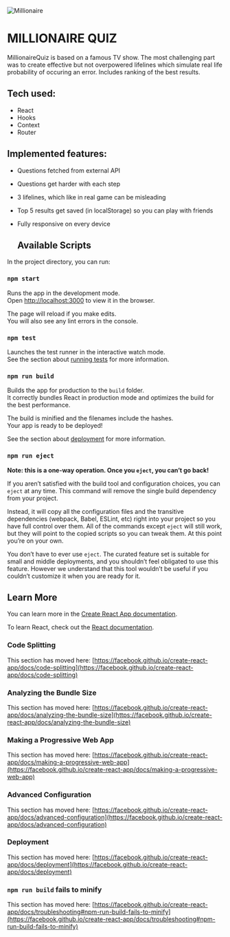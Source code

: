 ![Millionaire](https://i.imgur.com/9GaHSho.png)

# MILLIONAIRE QUIZ

MillionaireQuiz is based on a famous TV show. The most challenging part was to create effective but not overpowered lifelines which simulate real life probability of occuring an error. Includes ranking of the best results.

## Tech used:

- React
- Hooks
- Context
- Router

## Implemented features:

 - Questions fetched from external API
 - Questions get harder with each step
 - 3 lifelines, which like in real game can be misleading
 - Top 5 results get saved (in localStorage) so you can play with friends
 - Fully responsive on every device

    ## Available Scripts

In the project directory, you can run:

### [](https://github.com/patrykraj/millionaire-quiz#npm-start)`npm start`

Runs the app in the development mode.  
Open  [http://localhost:3000](http://localhost:3000/)  to view it in the browser.

The page will reload if you make edits.  
You will also see any lint errors in the console.

### [](https://github.com/patrykraj/millionaire-quiz#npm-test)`npm test`

Launches the test runner in the interactive watch mode.  
See the section about  [running tests](https://facebook.github.io/create-react-app/docs/running-tests)  for more information.

### [](https://github.com/patrykraj/millionaire-quiz#npm-run-build)`npm run build`

Builds the app for production to the  `build`  folder.  
It correctly bundles React in production mode and optimizes the build for the best performance.

The build is minified and the filenames include the hashes.  
Your app is ready to be deployed!

See the section about  [deployment](https://facebook.github.io/create-react-app/docs/deployment)  for more information.

### [](https://github.com/patrykraj/millionaire-quiz#npm-run-eject)`npm run eject`

**Note: this is a one-way operation. Once you  `eject`, you can’t go back!**

If you aren’t satisfied with the build tool and configuration choices, you can  `eject`  at any time. This command will remove the single build dependency from your project.

Instead, it will copy all the configuration files and the transitive dependencies (webpack, Babel, ESLint, etc) right into your project so you have full control over them. All of the commands except  `eject`  will still work, but they will point to the copied scripts so you can tweak them. At this point you’re on your own.

You don’t have to ever use  `eject`. The curated feature set is suitable for small and middle deployments, and you shouldn’t feel obligated to use this feature. However we understand that this tool wouldn’t be useful if you couldn’t customize it when you are ready for it.

## [](https://github.com/patrykraj/millionaire-quiz#learn-more)Learn More

You can learn more in the  [Create React App documentation](https://facebook.github.io/create-react-app/docs/getting-started).

To learn React, check out the  [React documentation](https://reactjs.org/).

### [](https://github.com/patrykraj/millionaire-quiz#code-splitting)Code Splitting

This section has moved here:  [https://facebook.github.io/create-react-app/docs/code-splitting](https://facebook.github.io/create-react-app/docs/code-splitting)

### [](https://github.com/patrykraj/millionaire-quiz#analyzing-the-bundle-size)Analyzing the Bundle Size

This section has moved here:  [https://facebook.github.io/create-react-app/docs/analyzing-the-bundle-size](https://facebook.github.io/create-react-app/docs/analyzing-the-bundle-size)

### [](https://github.com/patrykraj/millionaire-quiz#making-a-progressive-web-app)Making a Progressive Web App

This section has moved here:  [https://facebook.github.io/create-react-app/docs/making-a-progressive-web-app](https://facebook.github.io/create-react-app/docs/making-a-progressive-web-app)

### [](https://github.com/patrykraj/millionaire-quiz#advanced-configuration)Advanced Configuration

This section has moved here:  [https://facebook.github.io/create-react-app/docs/advanced-configuration](https://facebook.github.io/create-react-app/docs/advanced-configuration)

### [](https://github.com/patrykraj/millionaire-quiz#deployment)Deployment

This section has moved here:  [https://facebook.github.io/create-react-app/docs/deployment](https://facebook.github.io/create-react-app/docs/deployment)

### [](https://github.com/patrykraj/millionaire-quiz#npm-run-build-fails-to-minify)`npm run build`  fails to minify

This section has moved here:  [https://facebook.github.io/create-react-app/docs/troubleshooting#npm-run-build-fails-to-minify](https://facebook.github.io/create-react-app/docs/troubleshooting#npm-run-build-fails-to-minify)

